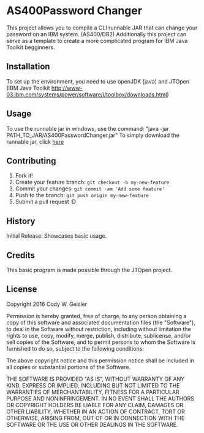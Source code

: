 ﻿# AS400Password Changer

This project allows you to compile a CLI runnable JAR that can change your password on an IBM system. (AS400/DB2)
Additionally this project can serve as a template to create a more complicated program for IBM Java Toolkit begginners. 

## Installation

To set up the environment, you need to use openJDK (java) and JTOpen (IBM Java Toolkit http://www-03.ibm.com/systems/power/software/i/toolbox/downloads.html)

## Usage

To use the runnable jar in windows, use the command: "java -jar PATH_TO_JAR/AS400PasswordChanger.jar"
To simply download the runnable jar, click [here](https://github.com/cwg999/AS400PasswordChanger/raw/master/export/AS400PasswordChanger.jar)

## Contributing

1. Fork it!
2. Create your feature branch: `git checkout -b my-new-feature`
3. Commit your changes: `git commit -am 'Add some feature'`
4. Push to the branch: `git push origin my-new-feature`
5. Submit a pull request :D

## History

Initial Release:
Showcases basic usage.

## Credits

This basic program is made possible through the JTOpen project.

## License

Copyright 2016 Cody W. Geisler

Permission is hereby granted, free of charge, to any person obtaining a copy of this software and associated documentation files (the "Software"), to deal in the Software without restriction, including without limitation the rights to use, copy, modify, merge, publish, distribute, sublicense, and/or sell copies of the Software, and to permit persons to whom the Software is furnished to do so, subject to the following conditions:

The above copyright notice and this permission notice shall be included in all copies or substantial portions of the Software.

THE SOFTWARE IS PROVIDED "AS IS", WITHOUT WARRANTY OF ANY KIND, EXPRESS OR IMPLIED, INCLUDING BUT NOT LIMITED TO THE WARRANTIES OF MERCHANTABILITY, FITNESS FOR A PARTICULAR PURPOSE AND NONINFRINGEMENT. IN NO EVENT SHALL THE AUTHORS OR COPYRIGHT HOLDERS BE LIABLE FOR ANY CLAIM, DAMAGES OR OTHER LIABILITY, WHETHER IN AN ACTION OF CONTRACT, TORT OR OTHERWISE, ARISING FROM, OUT OF OR IN CONNECTION WITH THE SOFTWARE OR THE USE OR OTHER DEALINGS IN THE SOFTWARE.
